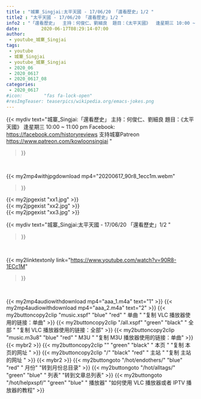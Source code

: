 ```yaml
---
title : "城寨_Singjai:太平天國 - 17/06/20 「還看歷史」1/2 "
title2 : "太平天國 - 17/06/20 「還看歷史」1/2 "
info2 : "「還看歷史」  主持：何俊仁、劉細良  題目：《太平天國》  逢星期三 10:00 ~ 11:00 pm  Facebook: https://facebook.com/historyreviews  支持城寨Patreon https://www.patreon.com/kowloonsingjai "
date:        2020-06-17T08:29:14-07:00
author:
 - youtube_城寨_Singjai
tags:
 - youtube
 - 城寨_Singjai
 - youtube_城寨_Singjai
 - 2020_06
 - 2020_0617
 - 2020_0617_08
categories:
 - 2020_0617
#icon:        "fas fa-lock-open"
#resImgTeaser: teaserpics/wikipedia.org/emacs-jokes.png
---
```


{{< mydiv text="城寨_Singjai:「還看歷史」  主持：何俊仁、劉細良  題目：《太平天國》  逢星期三 10:00 ~ 11:00 pm  Facebook: https://facebook.com/historyreviews  支持城寨Patreon https://www.patreon.com/kowloonsingjai "
>}}
<br>


{{< my2mp4withjpgdownload mp4="20200617_90r8_1ecc1m.webm"
>}}

{{< my2jpgexist "xx1.jpg" >}}<br>
{{< my2jpgexist "xx2.jpg" >}}<br>
{{< my2jpgexist "xx3.jpg" >}}<br>



{{< mydiv text="城寨_Singjai:太平天國 - 17/06/20 「還看歷史」1/2 "
>}}
<br>

{{< my2linktextonly link="https://www.youtube.com/watch?v=90R8-1ECc1M"
>}}


<br>

{{< my2mp4audiowithdownload mp4="aaa_1.m4a"    text="1" >}}
{{< my2mp4audiowithdownload mp4="aaa_2.m4a"    text="2" >}}
{{< my2buttoncopy2clip "music.xspf"        "blue"   "red"    " 单曲 "  "复制 VLC 播放器使用的链接：单曲" >}} {{< my2buttoncopy2clip "/all.xspf"         "green"  "black"  " 全部 "  "复制 VLC 播放器使用的链接：全部" >}} {{< my2buttoncopy2clip "music.m3u8"        "blue"   "red"    " M3U  "    "复制 M3U 播放器使用的链接：单曲" >}} {{< mybr2 >}} {{< my2buttoncopy2clip ""                  "green"  "black"  " 本页 "    "复制 本页的网址 " >}} {{< my2buttoncopy2clip "/"                 "black"  "red"    " 主站 "    "复制 主站的网址 " >}} {{< mybr2 >}} {{< my2buttongoto      "/hot/endothers/"   "blue"   "red"    " 月份"   "转到月份总目录" >}} {{< my2buttongoto      "/hot/alltags/"     "green"  "blue"   " 列表"   "转到文章总列表" >}} {{< my2buttongoto      "/hot/helpxspf/"    "green"  "blue"   " 播放器" "如何使用 VLC 播放器或者 IPTV 播放器的教程" >}} 
